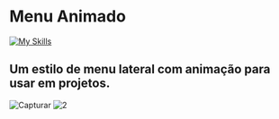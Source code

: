 # Menu Animado
[![My Skills](https://skillicons.dev/icons?i=js)](https://skillicons.dev)
## Um estilo de menu lateral com animação para usar em projetos.
![Capturar](https://github.com/user-attachments/assets/a42cdbf0-9c66-44f0-ac94-5931b20f2fc0)
![2](https://github.com/user-attachments/assets/f249c225-e2c2-4d6b-b8cb-b2bdb04f8117)
